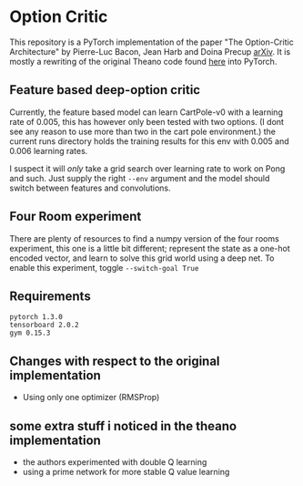 # Option Critic
This repository is a PyTorch implementation of the paper "The Option-Critic Architecture" by Pierre-Luc Bacon, Jean Harb and Doina Precup [arXiv](https://arxiv.org/abs/1609.05140). It is mostly a rewriting of the original Theano code found [here](https://github.com/jeanharb/option_critic) into PyTorch.


## Feature based deep-option critic
Currently, the feature based model can learn CartPole-v0 with a learning rate of 0.005, this has however only been tested with two options. (I dont see any reason to use more than two in the cart pole environment.) the current runs directory holds the training results for this env with 0.005 and 0.006 learning rates. 

I suspect it will *only* take a grid search over learning rate to work on Pong and such. Just supply the right 
```--env``` 
argument and the model should switch between features and convolutions.

## Four Room experiment
There are plenty of resources to find a numpy version of the four rooms experiment, this one is a little bit different; represent the state as a one-hot encoded vector, and learn to solve this grid world using a deep net. To enable this experiment, toggle 
```--switch-goal True```

## Requirements

```
pytorch 1.3.0
tensorboard 2.0.2
gym 0.15.3
```

## Changes with respect to the original implementation
- Using only one optimizer (RMSProp)

## some extra stuff i noticed in the theano implementation
- the authors experimented with double Q learning
- using a prime network for more stable Q value learning
